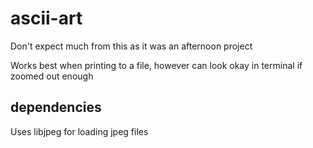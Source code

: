 # ascii-art
Don't expect much from this as it was an afternoon project

Works best when printing to a file, however can look okay in terminal if zoomed out enough
## dependencies
Uses libjpeg for loading jpeg files
